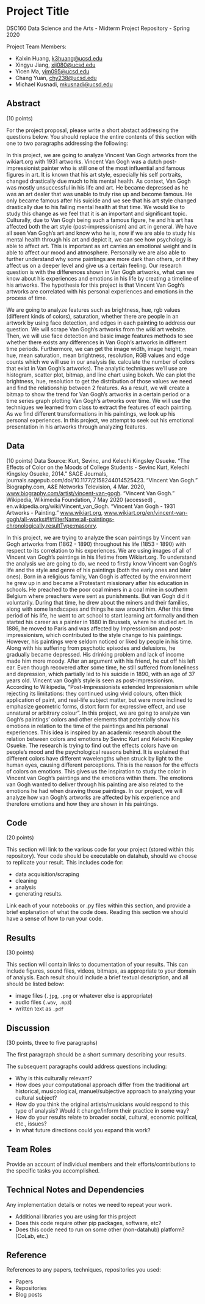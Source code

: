 # Project Title

DSC160 Data Science and the Arts - Midterm Project Repository - Spring 2020

Project Team Members: 
- Kaixin Huang, k3huang@ucsd.edu
- Xingyu Jiang, xij080@ucsd.edu
- Yicen Ma, yim095@ucsd.edu
- Chang Yuan, chy238@ucsd.edu
- Michael Kusnadi, mkusnadi@ucsd.edu

## Abstract

(10 points) 

For the project proposal, please write a short abstact addressing the questions below. You should replace the entire contents of this section with one to two paragraphs addressing the following:

  In this project, we are going to analyze Vincent Van Gogh artworks from the wikiart.org with 1931 artworks. Vincent Van Gogh was a dutch post-impressionist painter who is still one of the most influential and famous figures in art. It is known that his art style, especially his self portraits, changed drastically due much to his mental health. As context, Van Gogh was mostly unsuccessful in his life and art. He became depressed as he was an art dealer that was unable to truly rise up and become famous. He only became famous after his suicide and we see that his art style changed drastically due to his failing mental health at that time. We would like to study this change as we feel that it is an important and significant topic. Culturally, due to Van Gogh being such a famous figure,  he and his art has affected both the art style (post-impressionism) and art in general. We have all seen Van Gogh’s art and know who he is, now if we are able to study his mental health through his art and depict it, we can see how psychology is able to affect art. This is important as art carries an emotional weight and is able to affect our mood and atmosphere. Personally we are also able to further understand why some paintings are more dark than others, or if they affect us on a deeper level and give us a certain feeling. Our research question is with the differences shown in Van Gogh artworks, what can we know about his experiences and emotions in his life by creating a timeline of his artworks. The hypothesis for this project is that Vincent Van Gogh’s artworks are correlated with his personal experiences and emotions in the process of time.
  
  We are going to analyze features such as brightness, hue, rgb values (different kinds of colors), saturation, whether there are people in an artwork by using face detection, and edges in each painting to address our question. We will scrape Van Gogh’s artworks from the wiki art website. Then, we will use face detection and basic image features methods to see whether there exists any differences in Van Goph’s artworks in different time periods. Furthermore, we can get the image width, image height, mean hue, mean saturation, mean brightness, resolution, RGB values and edge counts which we will use in our analysis (ie. calculate the number of colors that exist in Van Gogh’s artworks). The analytic techniques we’ll use are histogram, scatter plot, bitmap, and line chart using bokeh. We can plot the brightness, hue, resolution to get the distribution of those values we need and find the relationship between 2 features. As a result, we will create a bitmap to show the trend for Van Gogh’s artworks in a certain period or a time series graph plotting Van Gogh’s artworks over time. We will use the techniques we learned from class to extract the features of each painting. As we find different transformations in his paintings, we look up his personal experiences. In this project, we attempt to seek out his emotional presentation in his artworks through analyzing features. 


## Data

(10 points) 
Data Source:
Kurt, Sevinc, and Kelechi Kingsley Osueke. “The Effects of Color on the Moods of College Students - Sevinc Kurt, Kelechi Kingsley Osueke, 2014.” SAGE Journals, journals.sagepub.com/doi/10.1177/2158244014525423.
“Vincent Van Gogh.” Biography.com, A&E Networks Television, 4 Mar. 2020, www.biography.com/artist/vincent-van-gogh.
“Vincent Van Gogh.” Wikipedia, Wikimedia Foundation, 7 May 2020 (accessed) , en.wikipedia.org/wiki/Vincent_van_Gogh.
“Vincent Van Gogh - 1931 Artworks - Painting.” www.wikiart.org, www.wikiart.org/en/vincent-van-gogh/all-works#!#filterName:all-paintings-chronologically,resultType:masonry.

  In this project, we are trying to analyze the scan paintings by Vincent van Gogh artworks from (1862 - 1890) throughout his life (1853 - 1890) with respect to its correlation to his experiences. We are using images of all of Vincent van Gogh’s paintings in his lifetime from Wikiart.org. To understand the analysis we are going to do, we need to firstly know Vincent van Gogh’s life and the style and genre of his paintings (both the early ones and later ones). 
  Born in a religious family, Van Gogh is affected by the environment he grew up in and became a Protestant missionary after his education in schools. He preached to the poor coal miners in a coal mine in southern Belgium where preachers were sent as punishments. But van Gogh did it voluntarily. During that time, he drew about the miners and their families, along with some landscapes and things he saw around him. After this time period of his life, he went to art school to start learning art formally and then started his career as a painter in 1880 in Brussels, where he studied art. In 1886, he moved to Paris and was affected by Impressionism and post-impressionism, which contributed to the style change to his paintings. However, his paintings were seldom noticed or liked by people in his time. Along with his suffering from psychotic episodes and delusions, he gradually became depressed. His drinking problem and lack of income made him more moody. After an argument with his friend, he cut off his left ear. Even though recovered after some time, he still suffered from loneliness and depression, which partially led to his suicide in 1890, with an age of 37 years old.
  Vincent van Gogh’s style is seen as post-impressionism. According to Wikipedia, “Post-Impressionists extended Impressionism while rejecting its limitations: they continued using vivid colours, often thick application of paint, and real-life subject matter, but were more inclined to emphasize geometric forms, distort form for expressive effect, and use unnatural or arbitrary colour”. In this project, we are going to analyze van Gogh’s paintings’ colors and other elements that potentially show his emotions in relation to the time of the paintings and his personal experiences.
  This idea is inspired by an academic research about the relation between colors and emotions by Sevinc Kurt and Kelechi Kingsley Osueke. The research is trying to find out the effects colors have on people’s mood and the psychological reasons behind. It is explained that different colors have different wavelengths when struck by light to the human eyes, causing different perceptions. This is the reason for the effects of colors on emotions. This gives us the inspiration to study the color in Vincent van Gogh’s paintings and the emotions within them. The emotions van Gogh wanted to deliver through his painting are also related to the emotions he had when drawing those paintings. In our project, we will analyze how van Gogh’s artworks are affected by his experience and therefore emotions and how they are shown in his paintings.


## Code

(20 points)

This section will link to the various code for your project (stored within this repository). Your code should be executable on datahub, should we choose to replicate your result. This includes code for: 

- data acquisition/scraping
- cleaning
- analysis
- generating results. 

Link each of your notebooks or .py files within this section, and provide a brief explanation of what the code does. Reading this section we should have a sense of how to run your code.

## Results

(30 points) 

This section will contain links to documentation of your results. This can include figures, sound files, videos, bitmaps, as appropriate to your domain of analysis. Each result should include a brief textual description, and all should be listed below: 

- image files (`.jpg`, `.png` or whatever else is appropriate)
- audio files (`.wav`, `.mp3`)
- written text as `.pdf`

## Discussion

(30 points, three to five paragraphs)

The first paragraph should be a short summary describing your results.

The subsequent paragraphs could address questions including:
- Why is this culturally relevant?
- How does your computational approach differ from the traditional art historical, musicological, manuel/subjective approach to analyzing your cultural subject? 
- How do you think the original artists/musicians would respond to this type of analysis? Would it change/inform their practice in some way?
- How do your results relate to broader social, cultural, economic political, etc., issues? 
- In what future directions could you expand this work?

## Team Roles

Provide an account of individual members and their efforts/contributions to the specific tasks you accomplished.

## Technical Notes and Dependencies

Any implementation details or notes we need to repeat your work. 
- Additional libraries you are using for this project
- Does this code require other pip packages, software, etc?
- Does this code need to run on some other (non-datahub) platform? (CoLab, etc.)

## Reference

References to any papers, techniques, repositories you used:
- Papers
- Repositories
- Blog posts
